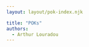 ```yaml
---
layout: layout/pok-index.njk

title: "POKs"
authors:
  - Arthur Louradou
---
```


<script type="text/javascript">
    window.location.href = '../../../2023-2024/Louradou-Arthur/pok';
</script>

